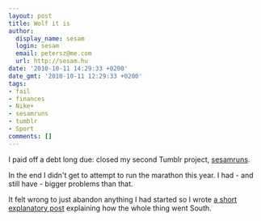 ```yaml
---
layout: post
title: Wolf it is
author:
  display_name: sesam
  login: sesam
  email: petersz@me.com
  url: http://sesam.hu
date: '2010-10-11 14:29:33 +0200'
date_gmt: '2010-10-11 12:29:33 +0200'
tags:
- fail
- finances
- Nike+
- sesamruns
- tumblr
- Sport
comments: []
---
```


I paid off a debt long due: closed my second Tumblr project, [sesamruns](http://sesamruns.tumblr.com).

In the end I didn't get to attempt to run the marathon this year. I had - and still have - bigger problems than that.

It felt wrong to just abandon anything I had started so I wrote [a short explanatory post](http://sesamruns.tumblr.com/post/1290855096/sic-transit-gloria-mundi) explaining how the whole thing went South.
